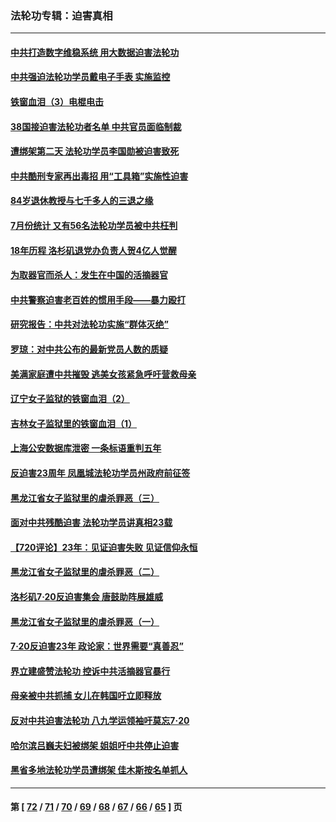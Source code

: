 ### 法轮功专辑：迫害真相
---
#### [中共打造数字维稳系统 用大数据迫害法轮功](../../pages/nf4379/n13799087.md?08140430) 
#### [中共强迫法轮功学员戴电子手表 实施监控](../../pages/nf4379/n13800403.md?08140430) 
#### [铁窗血泪（3）电棍电击](../../pages/nf4379/n13798789.md?08140430) 
#### [38国接迫害法轮功者名单 中共官员面临制裁](../../pages/nf4379/n13799696.md?08140430) 
#### [遭绑架第二天 法轮功学员李国勋被迫害致死](../../pages/nf4379/n13797464.md?08140430) 
#### [中共酷刑专家再出毒招 用“工具箱”实施性迫害](../../pages/nf4379/n13797202.md?08140430) 
#### [84岁退休教授与七千多人的三退之缘](../../pages/nf4379/n13796650.md?08140430) 
#### [7月份统计 又有56名法轮功学员被中共枉判](../../pages/nf4379/n13795640.md?08140430) 
#### [18年历程 洛杉矶退党办负责人贺4亿人觉醒](../../pages/nf4379/n13795117.md?08140430) 
#### [为取器官而杀人：发生在中国的活摘器官](../../pages/nf4379/n13794731.md?08140430) 
#### [中共警察迫害老百姓的惯用手段——暴力殴打](../../pages/nf4379/n13791611.md?08140430) 
#### [研究报告：中共对法轮功实施“群体灭绝”](../../pages/nf4379/n13791984.md?08140430) 
#### [罗琼：对中共公布的最新党员人数的质疑](../../pages/nf4379/n13790905.md?08140430) 
#### [美满家庭遭中共摧毁 逃美女孩紧急呼吁营救母亲](../../pages/nf4379/n13792859.md?08140430) 
#### [辽宁女子监狱的铁窗血泪（2）](../../pages/nf4379/n13788923.md?08140430) 
#### [吉林女子监狱里的铁窗血泪（1）](../../pages/nf4379/n13786967.md?08140430) 
#### [上海公安数据库泄密 一条标语重判五年](../../pages/nf4379/n13787387.md?08140430) 
#### [反迫害23周年 凤凰城法轮功学员州政府前征签](../../pages/nf4379/n13786397.md?08140430) 
#### [黑龙江省女子监狱里的虐杀罪恶（三）](../../pages/nf4379/n13784732.md?08140430) 
#### [面对中共残酷迫害 法轮功学员讲真相23载](../../pages/nf4379/n13785367.md?08140430) 
#### [【720评论】23年：见证迫害失败 见证信仰永恒](../../pages/nf4379/n13785353.md?08140430) 
#### [黑龙江省女子监狱里的虐杀罪恶（二）](../../pages/nf4379/n13783691.md?08140430) 
#### [洛杉矶7·20反迫害集会 唐鼓助阵展雄威](../../pages/nf4379/n13783935.md?08140430) 
#### [黑龙江省女子监狱里的虐杀罪恶（一）](../../pages/nf4379/n13780871.md?08140430) 
#### [7·20反迫害23年 政论家：世界需要“真善忍”](../../pages/nf4379/n13782402.md?08140430) 
#### [界立建盛赞法轮功 控诉中共活摘器官暴行](../../pages/nf4379/n13781971.md?08140430) 
#### [母亲被中共抓捕 女儿在韩国吁立即释放](../../pages/nf4379/n13781383.md?08140430) 
#### [反对中共迫害法轮功 八九学运领袖吁莫忘7‧20](../../pages/nf4379/n13781274.md?08140430) 
#### [哈尔滨吕巍夫妇被绑架 姐姐吁中共停止迫害](../../pages/nf4379/n13780481.md?08140430) 
#### [黑省多地法轮功学员遭绑架 佳木斯按名单抓人](../../pages/nf4379/n13779958.md?08140430) 

---
#### 第 [ [72](./72.md?08140430) / [71](./71.md?08140430) / [70](./70.md?08140430) / [69](./69.md?08140430) / [68](./68.md?08140430) / [67](./67.md?08140430) / [66](./66.md?08140430) / [65](./65.md?08140430) ] 页
